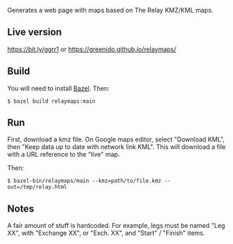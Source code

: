 Generates a web page with maps based on The Relay KMZ/KML maps.

## Live version
https://bit.ly/ggrr1 or https://greenido.github.io/relaymaps/

## Build

You will need to install [Bazel](bazel.io). Then:

    $ bazel build relaymaps:main

## Run

First, download a kmz file. On Google maps editor, select "Download KML", then
"Keep data up to date with network link KML". This will download a file with a
URL reference to the "live" map.

Then:

    $ bazel-bin/relaymaps/main --kmz=path/to/file.kmz --out=/tmp/relay.html

## Notes

A fair amount of stuff is hardcoded. For example, legs must be named "Leg XX",
with "Exchange XX", or "Exch. XX", and "Start" / "Finish" items.
